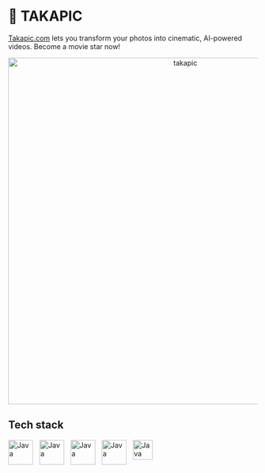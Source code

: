 # 🤖 TAKAPIC

[Takapic.com](https://takapic.com) lets you transform your photos into cinematic, AI-powered videos. Become a movie star now!


<p align="center">
  <a href="https://takapic.com" target="_blank">
    <img width="700" alt="takapic" src="https://github.com/user-attachments/assets/0eafdbcf-6c76-4d54-a0d2-c2ad9f559173" />
  </a>
</p>



## Tech stack
<img align="left" alt="Java" width="50px" style="padding-right:10px;" src="https://cdn.jsdelivr.net/gh/devicons/devicon@latest/icons/html5/html5-original.svg" />        
<img align="left" alt="Java" width="50px" style="padding-right:10px;" src="https://cdn.jsdelivr.net/gh/devicons/devicon@latest/icons/css3/css3-original.svg" />
<img align="left" alt="Java" width="50px" style="padding-right:10px;" src="https://cdn.jsdelivr.net/gh/devicons/devicon@latest/icons/javascript/javascript-original.svg" />
<img align="left" alt="Java" width="50px" style="padding-right:10px;" src="https://cdn.jsdelivr.net/gh/devicons/devicon@latest/icons/react/react-original.svg" />
<img align="left" alt="Java" width="40px" style="padding-right:10px;" src="https://cdn.jsdelivr.net/gh/devicons/devicon@latest/icons/git/git-original.svg" />

 
